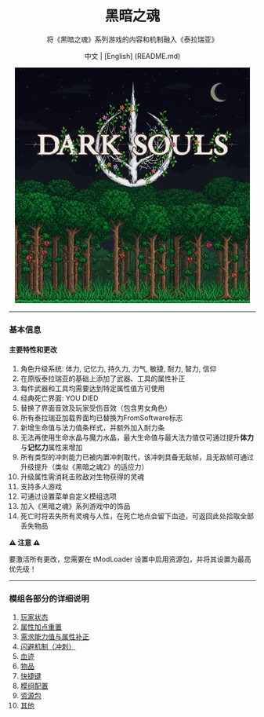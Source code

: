 <div align="center">

# 黑暗之魂

将《黑暗之魂》系列游戏的内容和机制融入《泰拉瑞亚》

中文 | [English] (README.md)

<img src="src/icon_workshop.png" alt="Icon" style="max-width: 100%;"/>

</div>

---

### 基本信息

#### 主要特性和更改
1. 角色升级系统: 体力, 记忆力, 持久力, 力气, 敏捷, 耐力, 智力, 信仰  
2. 在原版泰拉瑞亚的基础上添加了武器、工具的属性补正 
3. 每件武器和工具均需要达到特定属性值方可使用  
4. 经典死亡界面: YOU DIED
5. 替换了界面音效及玩家受伤音效（包含男女角色）  
6. 所有泰拉瑞亚加载界面均已替换为FromSoftware标志
7. 新增生命值与法力值条样式，并额外加入耐力条
8. 无法再使用生命水晶与魔力水晶，最大生命值与最大法力值仅可通过提升**体力**与**记忆力**属性来增加
9. 所有类型的冲刺能力已被内置冲刺取代，该冲刺具备无敌帧，且无敌帧可通过升级提升（类似《黑暗之魂2》的适应力）
10. 升级属性需消耗击败敌对生物获得的灵魂 
11. 支持多人游戏
12. 可通过设置菜单自定义模组选项
13. 加入《黑暗之魂》系列游戏中的饰品
14. 死亡时将丢失所有灵魂与人性，在死亡地点会留下血迹，可返回此处拾取全部丢失物品  

**⚠ 注意 ⚠**  

要激活所有更改，您需要在 tModLoader 设置中启用资源包，并将其设置为最高优先级！

---

### 模组各部分的详细说明

<ol>
  <li><a href="wiki/Stats_ZH.md">玩家状态</a></li>
  <li><a href="wiki/RespecStats_ZH.md">属性加点重置</a></li>
  <li><a href="wiki/ReqParam_ParamBonus_ZH.md">需求能力值与属性补正</a></li>
  <li><a href="wiki/Dodge_ZH.md">闪避机制（冲刺）</a></li>
  <li><a href="wiki/Bloodstain_ZH.md">血迹</a></li>
  <li><a href="wiki/Items_ZH.md">物品</a></li>
  <li><a href="wiki/Hotkeys_ZH.md">快捷键</a></li>
  <li><a href="wiki/Config_ZH.md">模组配置</a></li>
  <li><a href="wiki/ResourcePack_ZH.md">资源包</a></li>
  <li><a href="wiki/Other_ZH.md">其他</a></li>
</ol>





